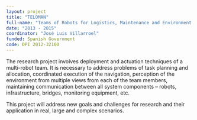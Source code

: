 ```yaml
---
layout: project
title: "TELOMAN"
full-name: "Teams of Robots for Logistics, Maintenance and Environment Monitoring"
date: "2013 - 2015"
coordinator: "José Luis Villarroel"
funded: Spanish Government
code: DPI 2012-32100 
---
```


The research project involves deployment and actuation techniques of a multi-robot team. 
It is necessary to address problems of task planning and allocation, coordinated execution of the navigation, perception of the environment from multiple views from each of the team members, maintaining communication between all system components – robots, infrastructure, bridges, monitoring equipment, etc. 

This project will address new goals and challenges for research and their application in real, large and complex scenarios. 
